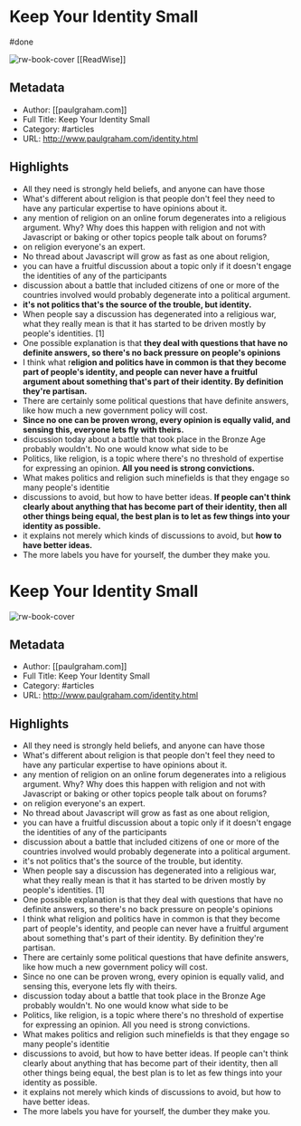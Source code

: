 # Keep Your Identity Small
#done 

![rw-book-cover](https://readwise-assets.s3.amazonaws.com/static/images/article0.00998d930354.png)
[[ReadWise]]
## Metadata
- Author: [[paulgraham.com]]
- Full Title: Keep Your Identity Small
- Category: #articles
- URL: http://www.paulgraham.com/identity.html

## Highlights
- All they need is strongly held beliefs, and anyone can have those
- What's different about religion is that people don't feel they need to have any particular expertise to have opinions about it.
- any mention of religion on an online forum degenerates into a religious argument. Why? Why does this happen with religion and not with Javascript or baking or other topics people talk about on forums?
- on religion everyone's an expert.
- No thread about Javascript will grow as fast as one about religion,
- you can have a fruitful discussion about a topic only if it doesn't engage the identities of any of the participants
- discussion about a battle that included citizens of one or more of the countries involved would probably degenerate into a political argument.
- **it's not politics that's the source of the trouble, but identity.**
- When people say a discussion has degenerated into a religious war, what they really mean is that it has started to be driven mostly by people's identities. [1]
- One possible explanation is that **they deal with questions that have no definite answers, so there's no back pressure on people's opinions**
- I think what r**eligion and politics have in common is that they become part of people's identity, and people can never have a fruitful argument about something that's part of their identity. By definition they're partisan.**
- There are certainly some political questions that have definite answers, like how much a new government policy will cost.
- **Since no one can be proven wrong, every opinion is equally valid, and sensing this, everyone lets fly with theirs.**
- discussion today about a battle that took place in the Bronze Age probably wouldn't. No one would know what side to be
- Politics, like religion, is a topic where there's no threshold of expertise for expressing an opinion. **All you need is strong convictions.**
- What makes politics and religion such minefields is that they engage so many people's identitie
- discussions to avoid, but how to have better ideas. **If people can't think clearly about anything that has become part of their identity, then all other things being equal, the best plan is to let as few things into your identity as possible.**
- it explains not merely which kinds of discussions to avoid, but **how to have better ideas.**
- The more labels you have for yourself, the dumber they make you.
# Keep Your Identity Small

![rw-book-cover](https://readwise-assets.s3.amazonaws.com/static/images/article0.00998d930354.png)

## Metadata
- Author: [[paulgraham.com]]
- Full Title: Keep Your Identity Small
- Category: #articles
- URL: http://www.paulgraham.com/identity.html

## Highlights
- All they need is strongly held beliefs, and anyone can have those
- What's different about religion is that people don't feel they need to have any particular expertise to have opinions about it.
- any mention of religion on an online forum degenerates into a religious argument. Why? Why does this happen with religion and not with Javascript or baking or other topics people talk about on forums?
- on religion everyone's an expert.
- No thread about Javascript will grow as fast as one about religion,
- you can have a fruitful discussion about a topic only if it doesn't engage the identities of any of the participants
- discussion about a battle that included citizens of one or more of the countries involved would probably degenerate into a political argument.
- it's not politics that's the source of the trouble, but identity.
- When people say a discussion has degenerated into a religious war, what they really mean is that it has started to be driven mostly by people's identities. [1]
- One possible explanation is that they deal with questions that have no definite answers, so there's no back pressure on people's opinions
- I think what religion and politics have in common is that they become part of people's identity, and people can never have a fruitful argument about something that's part of their identity. By definition they're partisan.
- There are certainly some political questions that have definite answers, like how much a new government policy will cost.
- Since no one can be proven wrong, every opinion is equally valid, and sensing this, everyone lets fly with theirs.
- discussion today about a battle that took place in the Bronze Age probably wouldn't. No one would know what side to be
- Politics, like religion, is a topic where there's no threshold of expertise for expressing an opinion. All you need is strong convictions.
- What makes politics and religion such minefields is that they engage so many people's identitie
- discussions to avoid, but how to have better ideas. If people can't think clearly about anything that has become part of their identity, then all other things being equal, the best plan is to let as few things into your identity as possible.
- it explains not merely which kinds of discussions to avoid, but how to have better ideas.
- The more labels you have for yourself, the dumber they make you.
